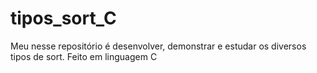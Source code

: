 # tipos_sort_C
Meu nesse repositório é desenvolver, demonstrar e estudar os diversos tipos de sort. Feito em linguagem C
